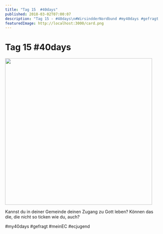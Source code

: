 ```yaml
---
title: "Tag 15  #40days"
published: 2018-03-02T07:00:07
description: "Tag 15 - #40days\n#WirsindderNordbund #my40days #gefragt #meinEC #ecjugend"
featuredImage: http://localhost:3000/card.png
---
```


# Tag 15  #40days

<p><img data-attachment-id="1491" data-permalink="https://www.ec-nordbund.de/40days_03-02_in-tag-15/" data-orig-file="https://www.ec-nordbund.de/wp-content/uploads/40DAYS_03-02_IN-tag-15.jpg" data-orig-size="1080,1080" data-comments-opened="1" data-image-meta="{&quot;aperture&quot;:&quot;0&quot;,&quot;credit&quot;:&quot;&quot;,&quot;camera&quot;:&quot;&quot;,&quot;caption&quot;:&quot;&quot;,&quot;created_timestamp&quot;:&quot;0&quot;,&quot;copyright&quot;:&quot;&quot;,&quot;focal_length&quot;:&quot;0&quot;,&quot;iso&quot;:&quot;0&quot;,&quot;shutter_speed&quot;:&quot;0&quot;,&quot;title&quot;:&quot;&quot;,&quot;orientation&quot;:&quot;0&quot;}" data-image-title="40DAYS_03-02_IN-tag-15" data-image-description="" data-medium-file="https://www.ec-nordbund.de/wp-content/uploads/40DAYS_03-02_IN-tag-15-480x480.jpg" data-large-file="https://www.ec-nordbund.de/wp-content/uploads/40DAYS_03-02_IN-tag-15-1024x1024.jpg" class="alignnone size-medium wp-image-1491" src="https://www.ec-nordbund.de/wp-content/uploads/40DAYS_03-02_IN-tag-15-480x480.jpg" alt="" width="480" height="480" srcset="https://www.ec-nordbund.de/wp-content/uploads/40DAYS_03-02_IN-tag-15-480x480.jpg 480w, https://www.ec-nordbund.de/wp-content/uploads/40DAYS_03-02_IN-tag-15-150x150.jpg 150w, https://www.ec-nordbund.de/wp-content/uploads/40DAYS_03-02_IN-tag-15-768x768.jpg 768w, https://www.ec-nordbund.de/wp-content/uploads/40DAYS_03-02_IN-tag-15-1024x1024.jpg 1024w, https://www.ec-nordbund.de/wp-content/uploads/40DAYS_03-02_IN-tag-15.jpg 1080w" sizes="(max-width: 480px) 100vw, 480px" /></p>
<p>Kannst du in deiner Gemeinde deinen Zugang zu Gott leben? Können das die, die nicht so ticken wie du, auch?</p>
<p>#my40days #gefragt #meinEC #ecjugend</p>
